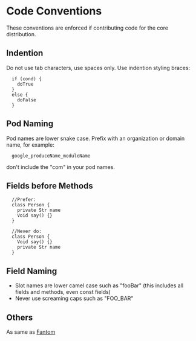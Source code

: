 
Code Conventions
======
These conventions are enforced if contributing code for the core distribution.

Indention
------
Do not use tab characters, use spaces only.
Use indention styling braces:
```
  if (cond) {
    doTrue
  }
  else {
    doFalse
  }
```

Pod Naming
------
Pod names are lower snake case.
Prefix with an organization or domain name, for example:
```
  google_produceName_moduleName
```
don't include the "com" in your pod names.


Fields before Methods
-------
```
  //Prefer:
  class Person {
    private Str name
    Void say() {}
  }

  //Never do:
  class Person {
    Void say() {}
    private Str name
  }
```

Field Naming
-------
- Slot names are lower camel case such as "fooBar" (this includes all fields and methods, even const fields)
- Never use screaming caps such as "FOO_BAR"

Others
-----
As same as [Fantom](http://fantom.org/doc/docLang/Conventions)

